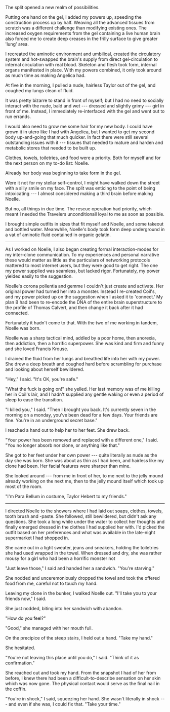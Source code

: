 The split opened a new realm of possibilities.

Putting one hand on the gel, I added my powers up, speeding the construction process up by half.
Weaving all the advanced tissues from scratch was a different challenge than modifying existing ones.
The increased oxygen requirements from the gel containing a live human brain also forced me to create
deep creases in the frilly surface to give greater 'lung' area.

I recreated the aminotic environment and umbilical, created the circulatory system and hot-swapped
the brain's supply from direct gel-circulation to internal circulation with real blood. Skeleton
and flesh took form, internal organs manifested in place. With my powers combined, it only took around
as much time as making Angelica had.

At five in the morning, I pulled a nude, hairless Taylor out of the gel, and coughed my lungs clean
of fluid.

It was pretty bizarre to stand in front of myself; but I had no need to socially interact with
the nude, bald and wet --- dressed and slightly grimy --- girl in front of me. Instead, I immediately
re-interfaced with the gel and went out to run errands.

I would also need to grow me some hair for my new body. I could have grown it in utero like I had
with Angelica, but I wanted to get my second body up-and-going that much quicker. In fact there
were still several outstanding issues with it --- tissues that needed to mature and harden and
metabolic stores that needed to be built up.

Clothes, towels, toiletries, and food were a priority. Both for myself and for the next person on my to-do list: Noelle.

Already her body was beginning to take form in the gel.

Were it not for my stellar self-control, I might have walked down the street with a silly smile on
my face. The split was enticing to the point of being intoxicating --- I almost considered making a third
brain before making Noelle.

But no, all things in due time. The rescue operation had priority, which meant I needed the Travelers
unconditionall loyal to me as soon as possible.

I brought simple outfits in sizes that fit myself and Noelle, and some takeout and bottled water. Meanwhile,
Noelle's body took form deep underground in a vat of aminotic fluid contained in organic gelatin.

----

As I worked on Noelle, I also began creating formal interaction-modes for my inter-clone communication.
To my experiences and personal narrative these would matter as little as the particulars of networking
protocols mattered to most internet users, but they were good to get right. The one my power supplied was
seamless, but lacked rigor. Fortunately, my power yielded easily to the suggestion.

Noelle's corona pollentia and gemme I couldn't just create and activate. Her original power had turned her
into a monster. Instead I re-created Coil's, and my power picked up on the suggestion when I asked it to
'connect.' My plan B had been to re-encode the DNA of the entire brain superstructure to the profile of Thomas
Calvert, and then change it back after it had connected.

Fortunately it hadn't come to that. With the two of me working in tandem, Noelle was born.

Noelle was a sharp tactical mind, addled by a poor home, then anorexia, then addiction, then a
horrific superpower. She was kind and firm and funny and she loved Francis Krouse.

I drained the fluid from her lungs and breathed life into her with my power. She drew a deep breath
and coughed hard before scrambling for purchase and looking about herself bewildered.

"Hey," I said. "It's OK, you're safe."

"What the fuck is going on!" she yelled. Her last memory was of me killing her in Coil's lair, and I
hadn't supplied any gentle waking or even a period of sleep to ease the transition.

"I killed you," I said. "Then I brought you back. It's currently seven
in the morning on a monday, you've been dead for a few days. Your friends are fine. You're
in an underground secret base."

I reached a hand out to help her to her feet. She drew back.

"Your power has been removed and replaced with a different one," I said. "You no longer absorb
nor clone, or anything like that." 

She got to her feet under her own power --- quite literally as nude as the day she was born. She was
about as thin as I had been, and hairless like my clone had been. Her facial features were sharper than
mine.

She looked around --- from me in front of her, to me next to the jelly mound already working on the
next me, then to the jelly mound itself which took up most of the room.

"I'm Para Bellum in costume, Taylor Hebert to my friends."

----

I directed Noelle to the showers where I had laid out soaps, clothes, towels, tooth brush and -paste.
She followed, still bewildered, but didn't ask any questions. She took a long while under the water
to collect her thoughts and finally emerged dressed in the clothes I had supplied her with. I'd picked
the outfit based on her preferences and what was available in the late-night supermarket I had shopped in.

She came out in a light sweater, jeans and sneakers, holding the toiletries she had used wrapped in the towel.
When dressed and dry, she was rather mousy for a girl who had been a horrific monster not

"Just leave those," I said and handed her a sandwich. "You're starving."

She nodded and unceremoniously dropped the towel and took the offered food from me, careful not to
touch my hand.

Leaving my clone in the bunker, I walked Noelle out. "I'll take you to your friends now," I said.

She just nodded, biting into her sandwich with abandon.

"How do you feel?"

"Good," she managed with her mouth full.

On the precipice of the steep stairs, I held out a hand. "Take my hand."

She hesitated.

"You're not leaving this place until you do," I said. "Think of it as confirmation."

She reached out and took my hand. From the snapshot I had of her from before, I knew there had been
a difficult-to-describe sensation on her skin which was now gone. The physical contact would serve
as the final nail in the coffin.

"You're in shock," I said, squeezing her hand. She wasn't literally in shock --- and even if she
was, I could fix that. "Take your time."
